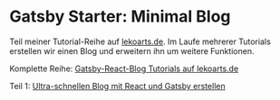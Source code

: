 # Gatsby Starter: Minimal Blog

Teil meiner Tutorial-Reihe auf [lekoarts.de](https://www.lekoarts.de). Im Laufe mehrerer Tutorials erstellen wir einen Blog und erweitern ihn um weitere Funktionen.

Komplette Reihe: [Gatsby-React-Blog Tutorials auf lekoarts.de](https://www.lekoarts.de/tags/grb-reihe)

Teil 1: [Ultra-schnellen Blog mit React und Gatsby erstellen](https://www.lekoarts.de/blog/ultra-schnellen-blog-mit-react-und-gatsby-erstellen)
